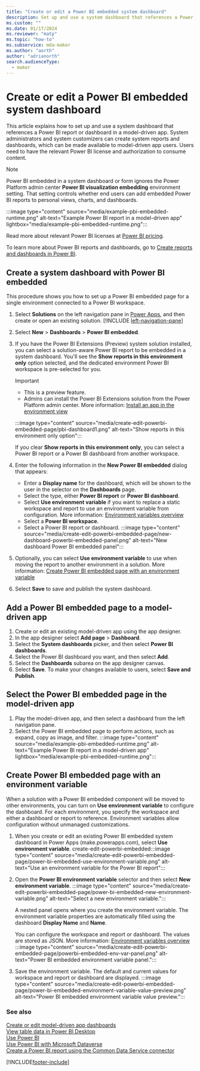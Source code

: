 ```yaml
---
title: "Create or edit a Power BI embedded system dashboard"
description: Set up and use a system dashboard that references a Power BI report or dashboard in a model-driven app.
ms.custom: ""
ms.date: 01/17/2024
ms.reviewer: "matp"
ms.topic: "how-to"
ms.subservice: mda-maker
ms.author: "aorth"
author: "adrianorth"
search.audienceType: 
  - maker
---
```

# Create or edit a Power BI embedded system dashboard

This article explains how to set up and use a system dashboard that references a Power BI report or dashboard in a model-driven app. System administrators and system customizers can create system reports and dashboards, which can be made available to model-driven app users.  Users need to have the relevant Power BI license and authorization to consume content.  

> [!NOTE]
> Power BI embedded in a system dashboard or form ignores the Power Platform admin center **Power BI visualization embedding** environment setting. That setting controls whether end users can add embedded Power BI reports to personal views, charts, and dashboards.

:::image type="content" source="media/example-pbi-embedded-runtime.png" alt-text="Example Power BI report in a model-driven app" lightbox="media/example-pbi-embedded-runtime.png":::

Read more about relevant Power BI licenses at [Power BI pricing](https://powerbi.microsoft.com/en-us/pricing/).

To learn more about Power BI reports and dashboards, go to [Create reports and dashboards in Power BI](/power-bi/create-reports/).

## Create a system dashboard with Power BI embedded

This procedure shows you how to set up a Power BI embedded page for a single environment connected to a Power BI workspace.

1. Select **Solutions** on the left navigation pane in [Power Apps](make.powerapps.com), and then create or open an existing solution. [!INCLUDE [left-navigation-pane](../../includes/left-navigation-pane.md)]

1. Select **New** > **Dashboards** > **Power BI embedded**.

1. If you have the Power BI Extensions (Preview) system solution installed, you can select a solution-aware Power BI report to be embedded in a system dashboard. You'll see the **Show reports in this environment only** option selected, and the dedicated environment Power BI workspace is pre-selected for you. 
   > [!IMPORTANT]
   > - This is a preview feature.
   > - Admins can install the Power BI Extensions solution from the Power Platform admin center. More information: [Install an app in the environment view](/power-platform/admin/manage-apps#install-an-app-in-the-environment-view)

   :::image type="content" source="media/create-edit-powerbi-embedded-page/pbi-dashboard1.png" alt-text="Show reports in this environment only option":::
   
   If you clear **Show reports in this environment only**, you can select a Power BI report or a Power BI dashboard from another workspace.
   
1. Enter the following information in the **New Power BI embedded** dialog that appears:
   - Enter a **Display name** for the dashboard, which will be shown to the user in the selector on the **Dashboards** page.
   - Select the type, either **Power BI report** or **Power BI dashboard**.
   - Select **Use environment variable** if you want to replace a static workspace and report to use an environment variable from configuration. More information: [Environment variables overview](../data-platform/EnvironmentVariables.md)
   - Select a **Power BI workspace**.
   - Select a Power BI report or dashboard.
   :::image type="content" source="media/create-edit-powerbi-embedded-page/new-dashboard-powerbi-embedded-panel.png" alt-text="New dashboard Power BI embedded panel"::: 

1. Optionally, you can select **Use environment variable** to use when moving the report to another environment in a solution. More information: [Create Power BI embedded page with an environment variable](#create-power-bi-embedded-page-with-an-environment-variable) 
1. Select **Save** to save and publish the system dashboard.

## Add a Power BI embedded page to a model-driven app

1. Create or edit an existing model-driven app using the app designer.
1. In the app designer select **Add page** > **Dashboard**.
1. Select the **System dashboards** picker, and then select **Power BI dashboards**.
1. Select the Power BI dashboard you want, and then select **Add**.
1. Select the **Dashboards** subarea on the app designer canvas.
1. Select **Save**. To make your changes available to users, select **Save and Publish**.

## Select the Power BI embedded page in the model-driven app

1. Play the model-driven app, and then select a dashboard from the left navigation pane.
1. Select the Power BI embedded page to perform actions, such as expand, copy as image, and filter.
:::image type="content" source="media/example-pbi-embedded-runtime.png" alt-text="Example Power BI report in a model-driven app" lightbox="media/example-pbi-embedded-runtime.png":::

## Create Power BI embedded page with an environment variable

When a solution with a Power BI embedded component will be moved to other environments, you can turn on **Use environment variable** to configure the dashboard. For each environment, you specify the workspace and either a dashboard or report to reference. Environment variables allow configuration without unmanaged customizations.

1. When you create or edit an existing Power BI embedded system dashboard in Power Apps (make.powerapps.com), select **Use environment variable**.
   create-edit-powerbi-embedded:::image type="content" source="media/create-edit-powerbi-embedded-page/power-bi-embedded-use-environment-variable.png" alt-text="Use an environment variable for the Power BI report":::
1. Open the **Power BI environment variable** selector and then select **New environment variable**.
   :::image type="content" source="media/create-edit-powerbi-embedded-page/power-bi-embedded-new-environment-variable.png" alt-text="Select a new environment variable.":::

    A nested panel opens where you create the environment variable. The environment variable properties are automatically filled using the dashboard **Display Name** and **Name**.

    You can configure the workspace and report or dashboard. The values are stored as JSON. More information: [Environment variables overview](../data-platform/environmentvariables.md)
    :::image type="content" source="media/create-edit-powerbi-embedded-page/powerbi-embedded-env-var-panel.png" alt-text="Power BI embedded environment variable panel.":::

1. Save the environment variable. The default and current values for workspace and report or dashboard are displayed.
   :::image type="content" source="media/create-edit-powerbi-embedded-page/power-bi-embedded-environment-variable-value-preview.png" alt-text="Power BI embedded environment variable value preview.":::

### See also

[Create or edit model-driven app dashboards](create-edit-dashboards.md) <br />
[View table data in Power BI Desktop](../data-platform/view-entity-data-power-bi.md) <br />
[Use Power BI](use-power-bi.md) <br />
[Use Power BI with Microsoft Dataverse](../data-platform/use-powerbi-dataverse.md) <br />
[Create a Power BI report using the Common Data Service connector](../data-platform/data-platform-powerbi-connector.md)


[!INCLUDE[footer-include](../../includes/footer-banner.md)]
